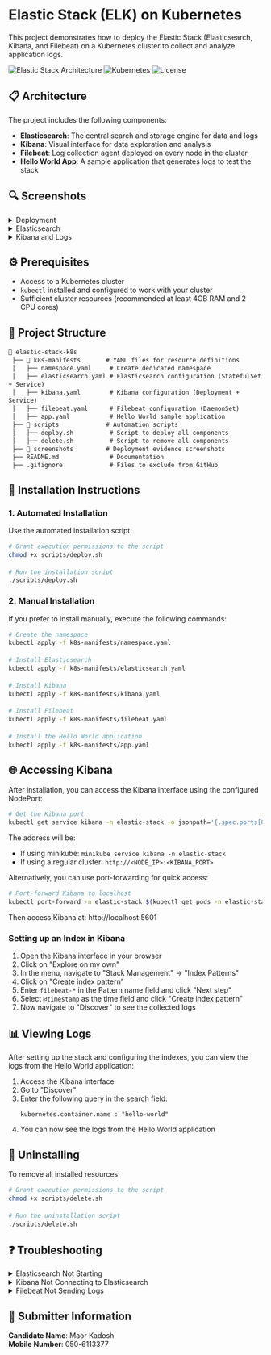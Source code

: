 # Elastic Stack (ELK) on Kubernetes

This project demonstrates how to deploy the Elastic Stack (Elasticsearch, Kibana, and Filebeat) on a Kubernetes cluster to collect and analyze application logs.

![Elastic Stack Architecture](https://img.shields.io/badge/ELK%20Stack-7.17.3-blue)
![Kubernetes](https://img.shields.io/badge/Kubernetes-Compatible-brightgreen)
![License](https://img.shields.io/badge/License-MIT-yellow)

## 📋 Architecture

The project includes the following components:

- **Elasticsearch**: The central search and storage engine for data and logs
- **Kibana**: Visual interface for data exploration and analysis
- **Filebeat**: Log collection agent deployed on every node in the cluster
- **Hello World App**: A sample application that generates logs to test the stack

## 🔍 Screenshots

<details>
<summary>Deployment</summary>
<p align="center">
  <img src="screenshots/Deployment/kubectl_get_pods.jpeg" alt="Kubernetes Pods" width="800"/>
  <img src="screenshots/Deployment/kubectl_get_services.jpeg" alt="Kubernetes Services" width="800"/>
</p>
</details>

<details>
<summary>Elasticsearch</summary>
<p align="center">
  <img src="screenshots/Elasticsearch/elasticsearch_cluster_health.jpeg" alt="Elasticsearch Health" width="800"/>
  <img src="screenshots/Elasticsearch/Index Management.jpeg" alt="Index Management" width="800"/>
  <img src="screenshots/Elasticsearch/Overview.jpeg" alt="Elasticsearch Overview" width="800"/>
</p>
</details>

<details>
<summary>Kibana and Logs</summary>
<p align="center">
  <img src="screenshots/Kibana/hello_world_logs.jpeg" alt="Hello World Logs" width="800"/>
  <img src="screenshots/Kibana/log_detail_view.jpeg" alt="Log Detail View" width="800"/>
</p>
</details>

## ⚙️ Prerequisites

- Access to a Kubernetes cluster
- `kubectl` installed and configured to work with your cluster
- Sufficient cluster resources (recommended at least 4GB RAM and 2 CPU cores)

## 📁 Project Structure

```
📂 elastic-stack-k8s
 ├── 📂 k8s-manifests       # YAML files for resource definitions
 │   ├── namespace.yaml     # Create dedicated namespace
 │   ├── elasticsearch.yaml # Elasticsearch configuration (StatefulSet + Service)
 │   ├── kibana.yaml        # Kibana configuration (Deployment + Service)
 │   ├── filebeat.yaml      # Filebeat configuration (DaemonSet)
 │   ├── app.yaml           # Hello World sample application
 ├── 📂 scripts             # Automation scripts
 │   ├── deploy.sh          # Script to deploy all components
 │   ├── delete.sh          # Script to remove all components
 ├── 📂 screenshots         # Deployment evidence screenshots
 ├── README.md              # Documentation
 ├── .gitignore             # Files to exclude from GitHub
```

## 🚀 Installation Instructions

### 1. Automated Installation

Use the automated installation script:

```bash
# Grant execution permissions to the script
chmod +x scripts/deploy.sh

# Run the installation script
./scripts/deploy.sh
```

### 2. Manual Installation

If you prefer to install manually, execute the following commands:

```bash
# Create the namespace
kubectl apply -f k8s-manifests/namespace.yaml

# Install Elasticsearch
kubectl apply -f k8s-manifests/elasticsearch.yaml

# Install Kibana
kubectl apply -f k8s-manifests/kibana.yaml

# Install Filebeat
kubectl apply -f k8s-manifests/filebeat.yaml

# Install the Hello World application
kubectl apply -f k8s-manifests/app.yaml
```

## 🌐 Accessing Kibana

After installation, you can access the Kibana interface using the configured NodePort:

```bash
# Get the Kibana port
kubectl get service kibana -n elastic-stack -o jsonpath='{.spec.ports[0].nodePort}'
```

The address will be:
- If using minikube: `minikube service kibana -n elastic-stack`
- If using a regular cluster: `http://<NODE_IP>:<KIBANA_PORT>`

Alternatively, you can use port-forwarding for quick access:

```bash
# Port-forward Kibana to localhost
kubectl port-forward -n elastic-stack $(kubectl get pods -n elastic-stack -l app=kibana -o jsonpath='{.items[0].metadata.name}') 5601:5601
```

Then access Kibana at: http://localhost:5601

### Setting up an Index in Kibana

1. Open the Kibana interface in your browser
2. Click on "Explore on my own"
3. In the menu, navigate to "Stack Management" -> "Index Patterns"
4. Click on "Create index pattern"
5. Enter `filebeat-*` in the Pattern name field and click "Next step"
6. Select `@timestamp` as the time field and click "Create index pattern"
7. Now navigate to "Discover" to see the collected logs

## 📊 Viewing Logs

After setting up the stack and configuring the indexes, you can view the logs from the Hello World application:

1. Access the Kibana interface
2. Go to "Discover"
3. Enter the following query in the search field:
   ```
   kubernetes.container.name : "hello-world"
   ```
4. You can now see the logs from the Hello World application

## 🧹 Uninstalling

To remove all installed resources:

```bash
# Grant execution permissions to the script
chmod +x scripts/delete.sh

# Run the uninstallation script
./scripts/delete.sh
```

## ❓ Troubleshooting

<details>
<summary>Elasticsearch Not Starting</summary>

Check the available resources in your cluster. Elasticsearch requires at least 1GB of RAM. Ensure your nodes have sufficient available resources.

```bash
kubectl describe pod -n elastic-stack -l app=elasticsearch
```
</details>

<details>
<summary>Kibana Not Connecting to Elasticsearch</summary>

Make sure Elasticsearch is running and responsive:

```bash
# Check Elasticsearch status
kubectl exec -it -n elastic-stack $(kubectl get pods -n elastic-stack -l app=elasticsearch -o jsonpath='{.items[0].metadata.name}') -- curl -X GET "localhost:9200/_cluster/health"
```
</details>

<details>
<summary>Filebeat Not Sending Logs</summary>

Check the status and logs of Filebeat:

```bash
kubectl logs -n elastic-stack -l app=filebeat
```
</details>

## 👤 Submitter Information

**Candidate Name**: Maor Kadosh  
**Mobile Number**: 050-6113377
